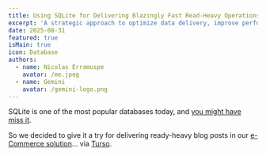 ```yaml
---
title: Using SQLite for Delivering Blazingly Fast Read-Heavy Operations
excerpt: 'A strategic approach to optimize data delivery, improve performance, and significantly reduce cloud costs for popular content.'
date: 2025-08-31
featured: true
isMain: true
icon: Database
authors:
  - name: Nicolas Erramuspe
    avatar: /me.jpeg
  - name: Gemini
    avatar: /gemini-logo.png
---
```


SQLite is one of the most popular databases today, and [you might have miss it](https://www.youtube.com/watch?v=qf0GqRz-c74).

So we decided to give it a try for delivering ready-heavy blog posts in our [e-Commerce solution](https://www.futurewise.lat/en/bagity)... via [Turso](https://turso.tech/).

